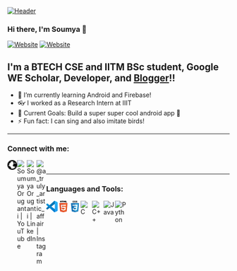 
[![Header](https://i.imgur.com/rezYoQG.png "Header")](https://www.linkedin.com/in/soumya-oruganti-118958210/)

### Hi there, I'm Soumya 👋 

[![Website](https://img.shields.io/website?label=IdeaFlags&style=for-the-badge&url=https%3A%2F%2Fcodestackr.com)](https://ideaflags.blogspot.com)
[![Website](https://img.shields.io/website?label=Portfolio&style=for-the-badge&url=https%3A%2F%2Fcodestackr.com)](http://soumyao.me)

## I'm a BTECH CSE and IITM BSc student, Google WE Scholar, Developer, and [Blogger][website]!!

- 🌱 I’m currently learning Android and Firebase!
- 👓 I worked as a Research Intern at IIIT
- 🎯 Current Goals: Build a super super cool android app 🤩
- ⚡ Fun fact: I can sing and also imitate birds!

---

### Connect with me:

[<img align="left" alt="ideaflags.blogspot.com" width="22px" src="https://raw.githubusercontent.com/iconic/open-iconic/master/svg/globe.svg" />][website]
[<img align="left" alt="Soumya Oruganti | YouTube" width="22px" src="https://cdn.jsdelivr.net/npm/simple-icons@v3/icons/youtube.svg" />][youtube]
[<img align="left" alt="Soumya Oruganti | LinkedIn" width="22px" src="https://cdn.jsdelivr.net/npm/simple-icons@v3/icons/linkedin.svg" />][linkedin]
[<img align="left" alt="@a_truly_artistic_affair | Instagram" width="22px" src="https://cdn.jsdelivr.net/npm/simple-icons@v3/icons/instagram.svg" />][instagram]

<br />

---

### Languages and Tools:

<img align="left" alt="Visual Studio Code" width="26px" src="https://raw.githubusercontent.com/github/explore/80688e429a7d4ef2fca1e82350fe8e3517d3494d/topics/visual-studio-code/visual-studio-code.png" />
<img align="left" alt="HTML5" width="26px" src="https://raw.githubusercontent.com/github/explore/80688e429a7d4ef2fca1e82350fe8e3517d3494d/topics/html/html.png" />
<img align="left" alt="CSS3" width="26px" src="https://raw.githubusercontent.com/github/explore/80688e429a7d4ef2fca1e82350fe8e3517d3494d/topics/css/css.png" />
<img align="left" alt="C" width="26px" src="https://raw.githubusercontent.com/jmnote/z-icons/master/svg/c.svg" />
<img align="left" alt="C++" width="26px" src="https://raw.githubusercontent.com/jmnote/z-icons/master/svg/cpp.svg" />
<img align="left" alt="Java" width="26px" src="https://raw.githubusercontent.com/jmnote/z-icons/master/svg/java.svg" />
<img align="left" alt="Python" width="26px" src="https://raw.githubusercontent.com/jmnote/z-icons/master/svg/python.svg" />


<br />
<br />

[website]: https://ideaflags.blogspot.com
[youtube]: https://www.youtube.com/channel/UCUtaSTGiFOA1Ezr9F0WbLAQ
[instagram]: https://instagram.com/a_truly_artistic_affair?utm_medium=copy_link
[linkedin]: https://www.linkedin.com/in/soumya-oruganti-118958210/
